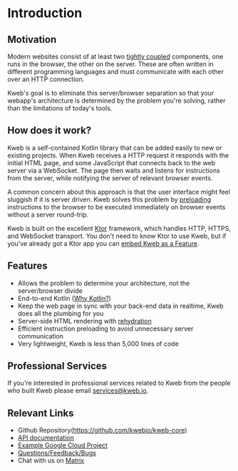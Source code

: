 # Introduction

## Motivation

Modern websites consist of at least two [tightly
coupled](https://en.wikipedia.org/wiki/Coupling_(computer_programming))
components, one runs in the browser, the other on the server. These are
often written in different programming languages and must communicate
with each other over an HTTP connection.

Kweb's goal is to eliminate this server/browser separation so that your
webapp's architecture is determined by the problem you're solving,
rather than the limitations of today's tools.

## How does it work?

Kweb is a self-contained Kotlin library that can be added easily to new
or existing projects. When Kweb receives a HTTP request it responds with
the initial HTML page, and some JavaScript that connects back to the web
server via a WebSocket. The page then waits and listens for instructions
from the server, while notifying the server of relevant browser events.

A common concern about this approach is that the user interface might
feel sluggish if it is server driven. Kweb solves this problem by
[preloading](https://docs.kweb.io/en/latest/events.html#immediate-events)
instructions to the browser to be executed immediately on browser events
without a server round-trip.

Kweb is built on the excellent [Ktor](https://ktor.io/) framework, which
handles HTTP, HTTPS, and WebSocket transport. You don't need to know
Ktor to use Kweb, but if you've already got a Ktor app you can [embed
Kweb as a Feature](https://github.com/kwebio/kweb-demos/blob/master/ktorFeature/src/FeatureApp.kt).

## Features

-   Allows the problem to determine your architecture, not the
    server/browser divide
-   End-to-end Kotlin ([Why
    Kotlin?](https://steve-yegge.blogspot.com/2017/05/why-kotlin-is-better-than-whatever-dumb.html?m=1))
-   Keep the web page in sync with your back-end data in realtime, Kweb
    does all the plumbing for you
-   Server-side HTML rendering with
    [rehydration](https://developers.google.com/web/updates/2019/02/rendering-on-the-web)
-   Efficient instruction preloading to avoid unnecessary server
    communication
-   Very lightweight, Kweb is less than 5,000 lines of code

## Professional Services

If you're interested in professional services related to Kweb from the
people who built Kweb please email <services@kweb.io>.

## Relevant Links

* Github Repository(https://github.com/kwebio/kweb-core)
* [API documentation](https://docs.kweb.io/api/)
* [Example Google Cloud Project](https://github.com/freenet/freenetorg-website/)
* [Questions/Feedback/Bugs](https://github.com/kwebio/kweb-core/issues)
* Chat with us on [Matrix](https://matrix.to/#/#kweb:matrix.org)
